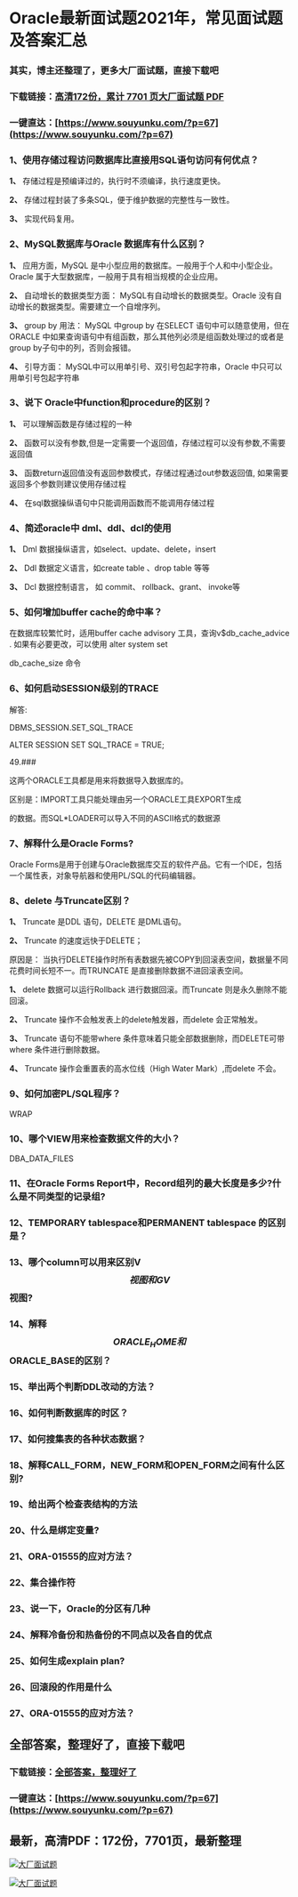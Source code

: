 # Oracle最新面试题2021年，常见面试题及答案汇总

### 其实，博主还整理了，更多大厂面试题，直接下载吧

### 下载链接：[高清172份，累计 7701 页大厂面试题  PDF](https://www.souyunku.com/?p=67)

### 一键直达：[https://www.souyunku.com/?p=67](https://www.souyunku.com/?p=67)



### 1、使用存储过程访问数据库比直接用SQL语句访问有何优点？

**1、** 存储过程是预编译过的，执行时不须编译，执行速度更快。

**2、** 存储过程封装了多条SQL，便于维护数据的完整性与一致性。

**3、** 实现代码复用。


### 2、MySQL数据库与Oracle 数据库有什么区别？

**1、** 应用方面，MySQL 是中小型应用的数据库。一般用于个人和中小型企业。Oracle 属于大型数据库，一般用于具有相当规模的企业应用。

**2、** 自动增长的数据类型方面： MySQL有自动增长的数据类型。Oracle 没有自动增长的数据类型。需要建立一个自增序列。

**3、** group by 用法： MySQL 中group by 在SELECT 语句中可以随意使用，但在ORACLE 中如果查询语句中有组函数，那么其他列必须是组函数处理过的或者是group by子句中的列，否则会报错。

**4、** 引导方面： MySQL中可以用单引号、双引号包起字符串，Oracle 中只可以用单引号包起字符串


### 3、说下 Oracle中function和procedure的区别？

**1、** 可以理解函数是存储过程的一种

**2、** 函数可以没有参数,但是一定需要一个返回值，存储过程可以没有参数,不需要返回值

**3、** 函数return返回值没有返回参数模式，存储过程通过out参数返回值, 如果需要返回多个参数则建议使用存储过程

**4、** 在sql数据操纵语句中只能调用函数而不能调用存储过程


### 4、简述oracle中 dml、ddl、dcl的使用

**1、** Dml 数据操纵语言，如select、update、delete，insert

**2、** Ddl 数据定义语言，如create table 、drop table 等等

**3、** Dcl 数据控制语言， 如 commit、 rollback、grant、 invoke等


### 5、如何增加buffer cache的命中率？

在数据库较繁忙时，适用buffer cache advisory 工具，查询v$db_cache_advice . 如果有必要更改，可以使用 alter system set

db_cache_size 命令


### 6、如何启动SESSION级别的TRACE

解答:

DBMS_SESSION.SET_SQL_TRACE

ALTER SESSION SET SQL_TRACE = TRUE;

49.###

这两个ORACLE工具都是用来将数据导入数据库的。

区别是：IMPORT工具只能处理由另一个ORACLE工具EXPORT生成

的数据。而SQL*LOADER可以导入不同的ASCII格式的数据源


### 7、解释什么是Oracle Forms?

Oracle Forms是用于创建与Oracle数据库交互的软件产品。它有一个IDE，包括一个属性表，对象导航器和使用PL/SQL的代码编辑器。


### 8、delete 与Truncate区别？

**1、** Truncate 是DDL 语句，DELETE 是DML语句。

**2、** Truncate 的速度远快于DELETE；

原因是： 当执行DELETE操作时所有表数据先被COPY到回滚表空间，数据量不同花费时间长短不一。而TRUNCATE 是直接删除数据不进回滚表空间。

**1、** delete 数据可以运行Rollback 进行数据回滚。而Truncate 则是永久删除不能回滚。

**2、** Truncate 操作不会触发表上的delete触发器，而delete 会正常触发。

**3、** Truncate 语句不能带where 条件意味着只能全部数据删除，而DELETE可带where 条件进行删除数据。

**4、** Truncate 操作会重置表的高水位线（High Water Mark）,而delete 不会。


### 9、如何加密PL/SQL程序？

WRAP


### 10、哪个VIEW用来检查数据文件的大小？

DBA_DATA_FILES


### 11、在Oracle Forms Report中，Record组列的最大长度是多少?什么是不同类型的记录组?
### 12、TEMPORARY tablespace和PERMANENT tablespace 的区别是？
### 13、哪个column可以用来区别V$$视图和GV$$视图?
### 14、解释$$ORACLE_HOME和$$ORACLE_BASE的区别？
### 15、举出两个判断DDL改动的方法？
### 16、如何判断数据库的时区？
### 17、如何搜集表的各种状态数据？
### 18、解释CALL_FORM，NEW_FORM和OPEN_FORM之间有什么区别?
### 19、给出两个检查表结构的方法
### 20、什么是绑定变量?
### 21、ORA-01555的应对方法？
### 22、集合操作符
### 23、说一下，Oracle的分区有几种
### 24、解释冷备份和热备份的不同点以及各自的优点
### 25、如何生成explain plan?
### 26、回滚段的作用是什么
### 27、ORA-01555的应对方法？




## 全部答案，整理好了，直接下载吧

### 下载链接：[全部答案，整理好了](https://www.souyunku.com/?p=67)

### 一键直达：[https://www.souyunku.com/?p=67](https://www.souyunku.com/?p=67)


## 最新，高清PDF：172份，7701页，最新整理

[![大厂面试题](https://www.souyunku.com/wp-content/uploads/weixin/mst.png "架构师专栏")](https://www.souyunku.com/wp-content/uploads/weixin/githup-weixin.png "架构师专栏")

[![大厂面试题](https://www.souyunku.com/wp-content/uploads/weixin/githup-weixin.png "架构师专栏")](https://www.souyunku.com/wp-content/uploads/weixin/githup-weixin.png "架构师专栏")
